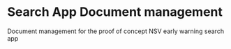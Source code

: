 # Search App Document management
Document management for the proof of concept NSV early warning search app
